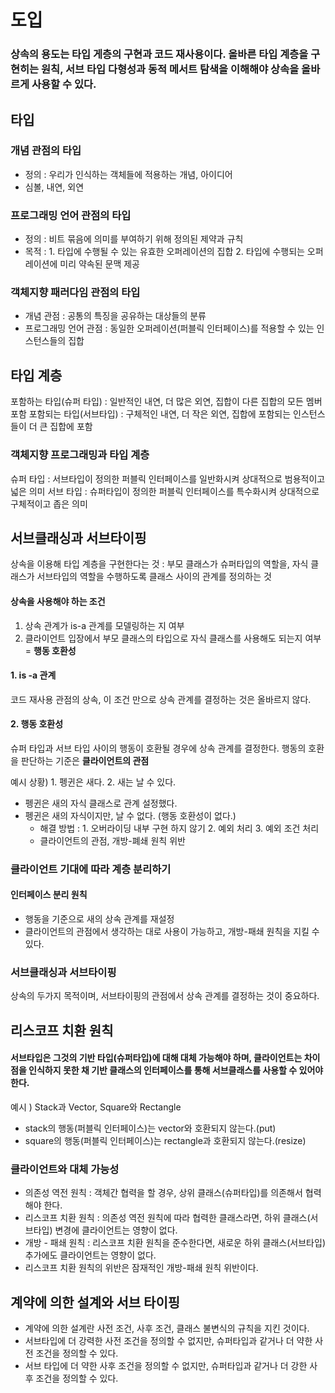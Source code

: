 # 도입

### 상속의 용도는 타입 게층의 구현과 코드 재사용이다. 올바른 타입 계층을 구현히는 원칙, 서브 타입 다형성과 동적 메서트 탐색을 이해해야 상속을 올바르게 사용할 수 있다.

## 타입

### 개념 관점의 타입 

- 정의 : 우리가 인식하는 객체들에 적용하는 개념, 아이디어
- 심볼, 내연, 외연

### 프로그래밍 언어 관점의 타입

- 정의 : 비트 묶음에 의미를 부여하기 위해 정의된 제약과 규칙
- 목적 : 1. 타입에 수행될 수 있는 유효한 오퍼레이션의 집합 2. 타입에 수행되는 오퍼레이션에 미리 약속된 문맥 제공

### 객체지향 패러다임 관점의 타입

- 개념 관점 : 공통의 특징을 공유하는 대상들의 분류
- 프로그래밍 언어 관점 : 동일한 오퍼레이션(퍼블릭 인터페이스)를 적용할 수 있는 인스턴스들의 집합

## 타입 계층

포함하는 타입(슈퍼 타입) : 일반적인 내연, 더 많은 외연, 집합이 다른 집합의 모든 멤버 포함
포함되는 타입(서브타입) : 구체적인 내연, 더 작은 외연, 집합에 포함되는 인스턴스들이 더 큰 집합에 포함

### 객체지향 프로그래밍과 타입 계층

슈퍼 타입 : 서브타입이 정의한 퍼블릭 인터페이스를 일반화시켜 상대적으로 범용적이고 넓은 의미
서브 타입 : 슈퍼타입이 정의한 퍼블릭 인터페이스를 특수화시켜 상대적으로 구체적이고 좁은 의미

## 서브클래싱과 서브타이핑

상속을 이용해 타입 계층을 구현한다는 것 : 부모 클래스가 슈퍼타입의 역할을, 자식 클래스가 서브타입의 역할을 수행하도록 클래스 사이의 관계를 정의하는 것

#### 상속을 사용해야 하는 조건

1. 상속 관계가 is-a 관계를 모델링하는 지 여부 
2.  클라이언트 입장에서 부모 클래스의 타입으로 자식 클래스를 사용해도 되는지 여부 = **행동 호환성**

#### 1. is -a 관계

코드 재사용 관점의 상속, 이 조건 만으로 상속 관계를 결정하는 것은 올바르지 않다.

#### 2. 행동 호환성

슈퍼 타입과 서브 타입 사이의 행동이 호환될 경우에 상속 관계를 결정한다.
행동의 호환을 판단하는 기준은 **클라이언트의 관점** 

예시 상황) 1. 펭귄은 새다. 2. 새는 날 수 있다.

- 펭귄은 새의 자식 클래스로 관계 설정했다.
- 펭귄은 새의 자식이지만, 날 수 없다. (행동 호환성이 없다.)
	- 해결 방법 : 1. 오버라이딩 내부 구현 하지 않기 2. 예외 처리 3. 예외 조건 처리
	- 클라이언트의 관점, 개방-폐쇄 원칙 위반
### 클라이언트 기대에 따라 계층 분리하기

#### 인터페이스 분리 원칙

- 행동을 기준으로 새의 상속 관계를 재설정
- 클라이언트의 관점에서 생각하는 대로 사용이 가능하고, 개방-패쇄 원칙을 지킬 수 있다.

### 서브클래싱과 서브타이핑

상속의 두가지 목적이며, 서브타이핑의 관점에서 상속 관계를 결정하는 것이 중요하다.

## 리스코프 치환 원칙

#### 서브타입은 그것의 기반 타입(슈퍼타입)에 대해 대체 가능해야 하며, 클라이언트는 차이점을 인식하지 못한 채 기반 클래스의 인터페이스를 통해 서브클래스를 사용할 수 있어야 한다.


예시 ) Stack과 Vector, Square와 Rectangle

-  stack의 행동(퍼블릭 인터페이스)는 vector와 호환되지 않는다.(put)
-  square의 행동(퍼블릭 인터페이스)는 rectangle과 호환되지 않는다.(resize)

### 클라이언트와 대체 가능성

- 의존성 역전 원칙 : 객체간 협력을 할 경우, 상위 클래스(슈퍼타입)를 의존해서 협력해야 한다.
- 리스코프 치환 원칙 : 의존성 역전 원칙에 따라 협력한 클래스라면, 하위 클래스(서브타입) 변경에 클라이언트는 영향이 없다.
- 개방 - 패쇄 원칙 : 리스코프 치환 원칙을 준수한다면, 새로운 하위 클래스(서브타입) 추가에도 클라이언트는 영향이 없다.
 - 리스코프 치환 원칙의 위반은 잠재적인 개방-패쇄 원칙 위반이다.


## 계약에 의한 설계와 서브 타이핑

- 계약에 의한 설계란 사전 조건, 사후 조건, 클래스 불변식의 규칙을 지킨 것이다.
- 서브타입에 더 강력한 사전 조건을 정의할 수 없지만, 슈퍼타입과 같거나 더 약한 사전 조건을 정의할 수 있다.
- 서브 타입에 더 약한 사후 조건을 정의할 수 없지만, 슈퍼타입과 같거나 더 강한 사후 조건을 정의할 수 있다.
